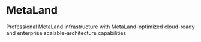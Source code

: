 # MetaLand
Professional MetaLand infrastructure with MetaLand-optimized cloud-ready and enterprise scalable-architecture capabilities

